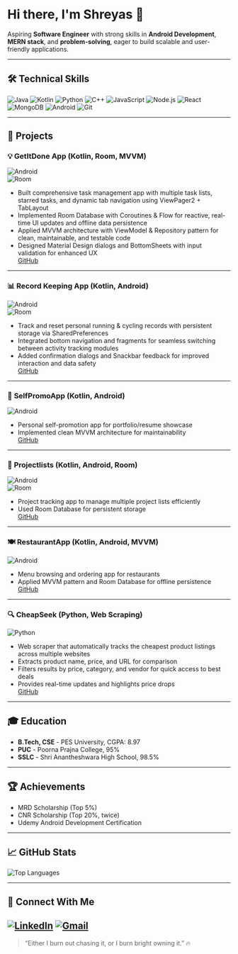 # Hi there, I'm Shreyas 👋
Aspiring **Software Engineer** with strong skills in **Android Development**, **MERN stack**, and **problem-solving**, eager to build scalable and user-friendly applications.  

---

## 🛠️ Technical Skills

![Java](https://img.shields.io/badge/Java-ED8B00?style=flat-square&logo=java&logoColor=white)
![Kotlin](https://img.shields.io/badge/Kotlin-7F52FF?style=flat-square&logo=kotlin&logoColor=white)
![Python](https://img.shields.io/badge/Python-3776AB?style=flat-square&logo=python&logoColor=white)
![C++](https://img.shields.io/badge/C++-00599C?style=flat-square&logo=c%2B%2B&logoColor=white)
![JavaScript](https://img.shields.io/badge/JavaScript-F7DF1E?style=flat-square&logo=javascript&logoColor=black)
![Node.js](https://img.shields.io/badge/Node.js-339933?style=flat-square&logo=node.js&logoColor=white)
![React](https://img.shields.io/badge/React-61DAFB?style=flat-square&logo=react&logoColor=black)
![MongoDB](https://img.shields.io/badge/MongoDB-47A248?style=flat-square&logo=mongodb&logoColor=white)
![Android](https://img.shields.io/badge/Android-3DDC84?style=flat-square&logo=android&logoColor=white)
![Git](https://img.shields.io/badge/Git-F05032?style=flat-square&logo=git&logoColor=white)

---

## 🌟 Projects

### 💡 **GetItDone App** (Kotlin, Room, MVVM)  
![Android](https://img.shields.io/badge/Android-3DDC84?style=flat-square&logo=android&logoColor=white)  
![Room](https://img.shields.io/badge/Room-FF6F61?style=flat-square)  
- Built comprehensive task management app with multiple task lists, starred tasks, and dynamic tab navigation using ViewPager2 + TabLayout  
- Implemented Room Database with Coroutines & Flow for reactive, real-time UI updates and offline data persistence  
- Applied MVVM architecture with ViewModel & Repository pattern for clean, maintainable, and testable code  
- Designed Material Design dialogs and BottomSheets with input validation for enhanced UX  
[GitHub](https://github.com/Notshreyasrbhat/GetItDoneApp)

---

### 📊 **Record Keeping App** (Kotlin, Android)  
![Android](https://img.shields.io/badge/Android-3DDC84?style=flat-square&logo=android&logoColor=white)  
![Room](https://img.shields.io/badge/Room-FF6F61?style=flat-square)  
- Track and reset personal running & cycling records with persistent storage via SharedPreferences  
- Integrated bottom navigation and fragments for seamless switching between activity tracking modules  
- Added confirmation dialogs and Snackbar feedback for improved interaction and data safety  
[GitHub](https://github.com/Notshreyasrbhat/Record_Keeping_App)

---

### 📱 **SelfPromoApp** (Kotlin, Android)  
![Android](https://img.shields.io/badge/Android-3DDC84?style=flat-square&logo=android&logoColor=white)  
- Personal self-promotion app for portfolio/resume showcase  
- Implemented clean MVVM architecture for maintainability  
[GitHub](https://github.com/Notshreyasrbhat/SelfPromoApp)

---

### 📝 **Projectlists** (Kotlin, Android, Room)  
![Android](https://img.shields.io/badge/Android-3DDC84?style=flat-square&logo=android&logoColor=white)  
![Room](https://img.shields.io/badge/Room-FF6F61?style=flat-square)  
- Project tracking app to manage multiple project lists efficiently  
- Used Room Database for persistent storage  
[GitHub](https://github.com/Notshreyasrbhat/Projectlists)

---

### 🍽️ **RestaurantApp** (Kotlin, Android, MVVM)  
![Android](https://img.shields.io/badge/Android-3DDC84?style=flat-square&logo=android&logoColor=white)  
- Menu browsing and ordering app for restaurants  
- Applied MVVM pattern and Room Database for offline persistence  
[GitHub](https://github.com/Notshreyasrbhat/RestaurantApp)

---

### 🔍 **CheapSeek** (Python, Web Scraping)  
![Python](https://img.shields.io/badge/Python-3776AB?style=flat-square&logo=python&logoColor=white)  
- Web scraper that automatically tracks the cheapest product listings across multiple websites  
- Extracts product name, price, and URL for comparison  
- Filters results by price, category, and vendor for quick access to best deals  
- Provides real-time updates and highlights price drops  
[GitHub](https://github.com/Notshreyasrbhat/CheapSeek)

---

## 🎓 Education

- **B.Tech, CSE** - PES University, CGPA: 8.97  
- **PUC** - Poorna Prajna College, 95%  
- **SSLC** - Shri Anantheshwara High School, 98.5%  

---

## 🏆 Achievements

- MRD Scholarship (Top 5%)  
- CNR Scholarship (Top 20%, twice)  
- Udemy Android Development Certification  

---

## 📈 GitHub Stats
![Top Languages](https://github-readme-stats.vercel.app/api/top-langs/?username=Notshreyasrbhat&layout=compact&theme=radical)

---

## 💬 Connect With Me

[![LinkedIn](https://img.shields.io/badge/LinkedIn-0A66C2?style=flat-square&logo=linkedin&logoColor=white)](https://www.linkedin.com/in/shreyasrbhat/)
[![Gmail](https://img.shields.io/badge/Gmail-D14836?style=flat-square&logo=gmail&logoColor=white)](mailto:shreyasrbhat49@gmail.com)
---

> “Either I burn out chasing it, or I burn bright owning it.” 🔥
